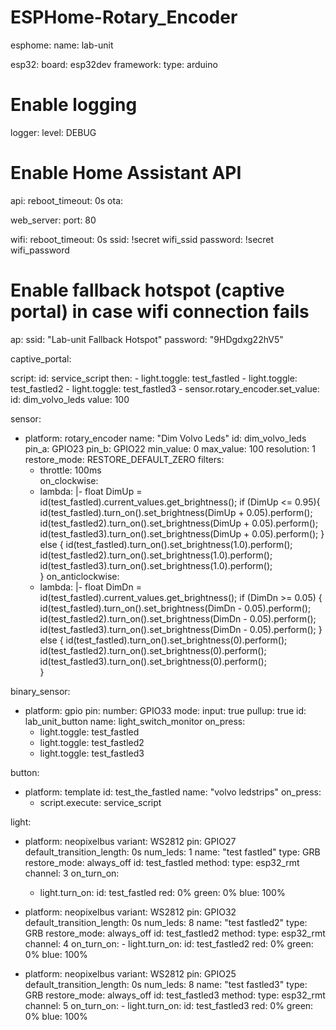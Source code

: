 # ESPHome-Rotary_Encoder
esphome:
  name: lab-unit

esp32:
  board: esp32dev
  framework:
    type: arduino

# Enable logging
logger:
  level: DEBUG

# Enable Home Assistant API
api:
  reboot_timeout: 0s
ota:

web_server:
  port: 80

wifi:
  reboot_timeout: 0s
  ssid: !secret wifi_ssid
  password: !secret wifi_password

  # Enable fallback hotspot (captive portal) in case wifi connection fails
  ap:
    ssid: "Lab-unit Fallback Hotspot"
    password: "9HDgdxg22hV5"

captive_portal:

script:
  id: service_script
  then:
    - light.toggle: test_fastled
    - light.toggle: test_fastled2
    - light.toggle: test_fastled3
    - sensor.rotary_encoder.set_value:
        id: dim_volvo_leds
        value: 100

sensor:
  - platform: rotary_encoder
    name: "Dim Volvo Leds"
    id: dim_volvo_leds
    pin_a: GPIO23
    pin_b: GPIO22
    min_value: 0
    max_value: 100
    resolution: 1
    restore_mode: RESTORE_DEFAULT_ZERO
    filters:
      - throttle: 100ms  
    on_clockwise:
      - lambda: |-
          float DimUp = id(test_fastled).current_values.get_brightness();
          if (DimUp <= 0.95){
           id(test_fastled).turn_on().set_brightness(DimUp + 0.05).perform();
           id(test_fastled2).turn_on().set_brightness(DimUp + 0.05).perform();
           id(test_fastled3).turn_on().set_brightness(DimUp + 0.05).perform();
           } else {
           id(test_fastled).turn_on().set_brightness(1.0).perform();
           id(test_fastled2).turn_on().set_brightness(1.0).perform();
           id(test_fastled3).turn_on().set_brightness(1.0).perform();           
           }
    on_anticlockwise:
      - lambda: |-
         float DimDn = id(test_fastled).current_values.get_brightness();
         if (DimDn >= 0.05) {
           id(test_fastled).turn_on().set_brightness(DimDn - 0.05).perform();
           id(test_fastled2).turn_on().set_brightness(DimDn - 0.05).perform();
           id(test_fastled3).turn_on().set_brightness(DimDn - 0.05).perform();
           } else {
           id(test_fastled).turn_on().set_brightness(0).perform();
           id(test_fastled2).turn_on().set_brightness(0).perform();
           id(test_fastled3).turn_on().set_brightness(0).perform();           
           }

binary_sensor:
  - platform: gpio
    pin:
      number: GPIO33
      mode:
        input: true
        pullup: true
    id: lab_unit_button
    name: light_switch_monitor
    on_press:
      - light.toggle: test_fastled
      - light.toggle: test_fastled2
      - light.toggle: test_fastled3

button:
  - platform: template
    id: test_the_fastled
    name: "volvo ledstrips"
    on_press:
      - script.execute: service_script

light:
  - platform: neopixelbus
    variant: WS2812
    pin: GPIO27
    default_transition_length: 0s
    num_leds: 1
    name: "test fastled"
    type: GRB
    restore_mode: always_off
    id: test_fastled
    method:
      type: esp32_rmt
      channel: 3
    on_turn_on:
      - light.turn_on:
          id: test_fastled
          red: 0%
          green: 0%
          blue: 100%

  - platform: neopixelbus
    variant: WS2812
    pin: GPIO32
    default_transition_length: 0s
    num_leds: 8
    name: "test fastled2"
    type: GRB
    restore_mode: always_off
    id: test_fastled2
    method:
      type: esp32_rmt
      channel: 4
    on_turn_on:
        - light.turn_on:
            id: test_fastled2
            red: 0%
            green: 0%
            blue: 100%

  - platform: neopixelbus
    variant: WS2812
    pin: GPIO25
    default_transition_length: 0s
    num_leds: 8
    name: "test fastled3"
    type: GRB
    restore_mode: always_off
    id: test_fastled3
    method:
      type: esp32_rmt
      channel: 5
    on_turn_on:
        - light.turn_on:
            id: test_fastled3
            red: 0%
            green: 0%
            blue: 100%
